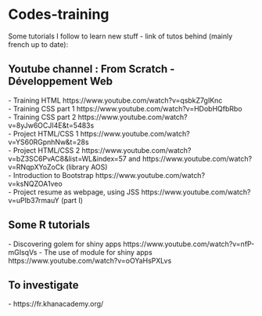 # Codes-training

Some tutorials I follow to learn new stuff - link of tutos behind (mainly french up to date):

<h2>Youtube channel : From Scratch - Développement Web</h2>
- Training HTML https://www.youtube.com/watch?v=qsbkZ7gIKnc
<br>
- Training CSS part 1 https://www.youtube.com/watch?v=HDobHQfbRbo
<br>
- Training CSS part 2 https://www.youtube.com/watch?v=8yJw6OCJI4E&t=5483s
<br>
- Project HTML/CSS 1 https://www.youtube.com/watch?v=YS60RGpnhNw&t=28s
<br>
- Project HTML/CSS 2 https://www.youtube.com/watch?v=bZ3SC6PvAC8&list=WL&index=57 and https://www.youtube.com/watch?v=RNqpXYoZoCk (library AOS)
<br>
- Introduction to Bootstrap https://www.youtube.com/watch?v=ksNQZOA1veo
<br>
- Project resume as webpage, using JSS https://www.youtube.com/watch?v=uPlb37rmauY (part I)

<h2>Some R tutorials</h2>
- Discovering golem for shiny apps https://www.youtube.com/watch?v=nfP-mGIsqVs
- The use of module for shiny apps https://www.youtube.com/watch?v=oOYaHsPXLvs

<h2>To investigate</h2>
- https://fr.khanacademy.org/
